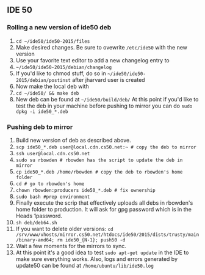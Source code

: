 ## IDE 50

### Rolling a new version of ide50 deb
1. `cd ~/ide50/ide50-2015/files`
2. Make desired changes. Be sure to ovewrite `/etc/ide50` with the new version
3. Use your favorite text editor to add a new changelog entry to
4. `~/ide50/ide50-2015/debian/changelog`
5. If you'd like to chmod stuff, do so in `~/ide50/ide50-2015/debian/postinst` after jharvard user is created
6. Now make the local deb with
7. `cd ~/ide50/ && make deb`
8. New deb can be found at `~/ide50/build/deb/` At this point if you'd like to test the deb in your machine before pushing to mirror you can do `sudo dpkg -i ide50_*.deb`

### Pushing deb to mirror
1. Build new version of deb as described above.
1. `scp ide50_*.deb user@local.cdn.cs50.net:~ # copy the deb to mirror`
1. `ssh user@local.cdn.cs50.net`
1. `sudo su rbowden # rbowden has the script to update the deb in mirror`
1. `cp ide50_*.deb /home/rbowden # copy the deb to rbowden's home folder`
1. `cd # go to rbowden's home`
1. `chown rbowden:producers ide50_*.deb # fix ownership`
1. `sudo bash #prep environment`
1. Finally execute the scrip  that effectively uploads all debs in rbowden's home folder to production. It will ask for gpg password which is in the Heads 1password.
1. `sh deb/deb64.sh`
1. If you want to delete older versions: `cd /srv/www/vhosts/mirror.cs50.net/htdocs/ide50/2015/dists/trusty/main/binary-amd64; rm ide50_{N-1}; push50 -d`
1. Wait a few moments for the mirrors to sync.
1. At this point it's a good idea to test `sudo apt-get update` in the IDE to make sure everything works. Also, logs and errors generated by update50 can be found at `/home/ubuntu/lib/ide50.log`

